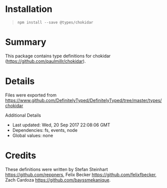 # Installation
> `npm install --save @types/chokidar`

# Summary
This package contains type definitions for chokidar (https://github.com/paulmillr/chokidar).

# Details
Files were exported from https://www.github.com/DefinitelyTyped/DefinitelyTyped/tree/master/types/chokidar

Additional Details
 * Last updated: Wed, 20 Sep 2017 22:08:06 GMT
 * Dependencies: fs, events, node
 * Global values: none

# Credits
These definitions were written by Stefan Steinhart <https://github.com/reppners>, Felix Becker <https://github.com/felixfbecker>, Zach Cardoza <https://github.com/bayssmekanique>.
